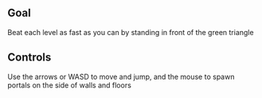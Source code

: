 ## Goal
Beat each level as fast as you can by standing in front of the green triangle

## Controls
Use the arrows or WASD to move and jump, and the mouse to spawn portals on the side of walls and floors
